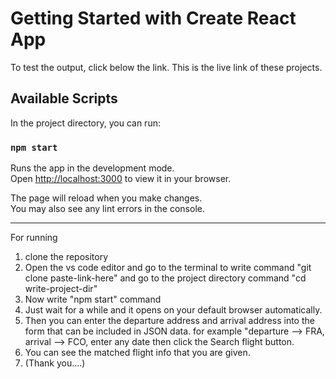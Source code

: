 # Getting Started with Create React App

To test the output, click below the link. This is the live link of these projects.


## Available Scripts

In the project directory, you can run:

### `npm start`

Runs the app in the development mode.\
Open [http://localhost:3000](http://localhost:3000) to view it in your browser.

The page will reload when you make changes.\
You may also see any lint errors in the console.

---

For running

1. clone the repository
2. Open the vs code editor and go to the terminal to write
   command "git clone paste-link-here"
   and go to the project directory
   command "cd write-project-dir"
3. Now write "npm start" command
4. Just wait for a while and it opens on your default browser automatically.
5. Then you can enter the departure address and arrival address into the form that can be included in JSON data.
   for example "departure --> FRA, arrival --> FCO, enter any date then click the Search flight button.
6. You can see the matched flight info that you are given.
7. (Thank you....)

